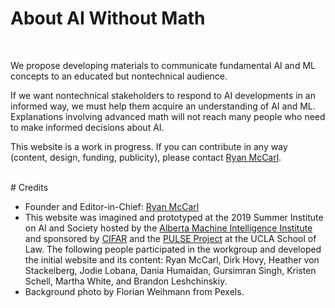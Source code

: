 # About AI Without Math
<br>

We propose developing materials to communicate fundamental AI and ML concepts to an educated but nontechnical audience.

If we want nontechnical stakeholders to respond to AI developments in an informed way, we must help them acquire an understanding of AI and ML. Explanations involving advanced math will not reach many people who need to make informed decisions about AI.

This website is a work in progress. If you can contribute in any way (content, design, funding, publicity), please contact [Ryan McCarl](mailto:mccarl@law.ucla.edu).

<br>
# Credits
<br>

- Founder and Editor-in-Chief: [Ryan McCarl](http://ryanmccarl.com)
- This website was imagined and prototyped at the 2019 Summer Institute on AI and Society hosted by the [Alberta Machine Intelligence Institute](https://www.amii.ca/) and sponsored by [CIFAR](https://www.cifar.ca/) and the [PULSE Project](http://aipulse.org) at the UCLA School of Law. The following people participated in the workgroup and developed the initial website and its content: Ryan McCarl, Dirk Hovy, Heather von Stackelberg, Jodie Lobana, Dania Humaidan, Gursimran Singh, Kristen Schell, Martha White, and Brandon Leshchinskiy.
- Background photo by Florian Weihmann from Pexels.
